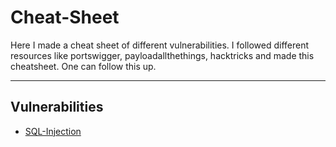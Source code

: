 # Cheat-Sheet

Here I made a cheat sheet of different vulnerabilities. I followed different resources like portswigger, payloadallthethings, hacktricks and made this cheatsheet. One can follow this up.

---

## Vulnerabilities
* [SQL-Injection]()



















